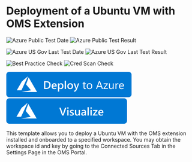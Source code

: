 # Deployment of a Ubuntu VM with OMS Extension

![Azure Public Test Date](https://azurequickstartsservice.blob.core.windows.net/badges/201-oms-extension-ubuntu-vm/PublicLastTestDate.svg)
![Azure Public Test Result](https://azurequickstartsservice.blob.core.windows.net/badges/201-oms-extension-ubuntu-vm/PublicDeployment.svg)

![Azure US Gov Last Test Date](https://azurequickstartsservice.blob.core.windows.net/badges/201-oms-extension-ubuntu-vm/FairfaxLastTestDate.svg)
![Azure US Gov Last Test Result](https://azurequickstartsservice.blob.core.windows.net/badges/201-oms-extension-ubuntu-vm/FairfaxDeployment.svg)

![Best Practice Check](https://azurequickstartsservice.blob.core.windows.net/badges/201-oms-extension-ubuntu-vm/BestPracticeResult.svg)
![Cred Scan Check](https://azurequickstartsservice.blob.core.windows.net/badges/201-oms-extension-ubuntu-vm/CredScanResult.svg)

[![Deploy To Azure](https://raw.githubusercontent.com/Azure/azure-quickstart-templates/master/1-CONTRIBUTION-GUIDE/images/deploytoazure.svg?sanitize=true)]("https://portal.azure.com/#create/Microsoft.Template/uri/https%3A%2F%2Fraw.githubusercontent.com%2FAzure%2Fazure-quickstart-templates%2Fmaster%2F201-oms-extension-ubuntu-vm%2Fazuredeploy.json")
[![Visualize](https://raw.githubusercontent.com/Azure/azure-quickstart-templates/master/1-CONTRIBUTION-GUIDE/images/visualizebutton.svg?sanitize=true)]("http://armviz.io/#/?load=https%3A%2F%2Fraw.githubusercontent.com%2FAzure%2Fazure-quickstart-templates%2Fmaster%2F201-oms-extension-ubuntu-vm%2Fazuredeploy.json")

This template allows you to deploy a Ubuntu VM with the OMS extension installed
and onboarded to a specified workspace. You may obtain the workspace id and key
by going to the Connected Sources Tab in the Settings Page in the OMS Portal.
